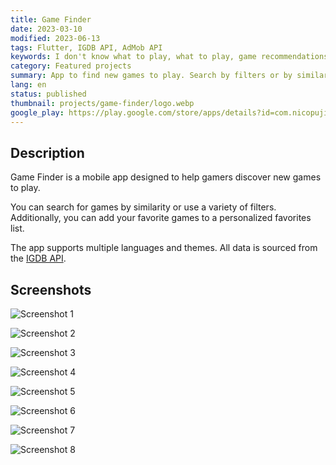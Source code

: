 ```yaml
---
title: Game Finder
date: 2023-03-10
modified: 2023-06-13
tags: Flutter, IGDB API, AdMob API
keywords: I don't know what to play, what to play, game recommendations, find new games
category: Featured projects
summary: App to find new games to play. Search by filters or by similar game.
lang: en
status: published
thumbnail: projects/game-finder/logo.webp
google_play: https://play.google.com/store/apps/details?id=com.nicopujia.gamefinder
---
```


## Description

Game Finder is a mobile app designed to help gamers discover new games to play.

You can search for games by similarity or use a variety of filters. Additionally, you can add your favorite games to a personalized favorites list.

The app supports multiple languages and themes. All data is sourced from the [IGDB API](https://www.igdb.com/).

## Screenshots

![Screenshot 1]({static}/images/projects/game-finder/1.jpg)

![Screenshot 2]({static}/images/projects/game-finder/2.jpg)

![Screenshot 3]({static}/images/projects/game-finder/3.jpg)

![Screenshot 4]({static}/images/projects/game-finder/4.jpg)

![Screenshot 5]({static}/images/projects/game-finder/5.jpg)

![Screenshot 6]({static}/images/projects/game-finder/6.jpg)

![Screenshot 7]({static}/images/projects/game-finder/7.jpg)

![Screenshot 8]({static}/images/projects/game-finder/8.jpg)

